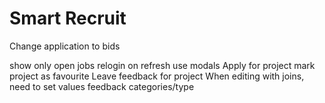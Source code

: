 # Smart Recruit

Change application to bids

show only open jobs
relogin on refresh
use modals
Apply for project
mark project as favourite
Leave feedback for project
When editing with joins, need to set values
feedback categories/type